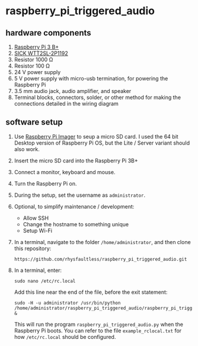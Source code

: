# raspberry_pi_triggered_audio

## hardware components

1.  [Raspberry Pi 3 B+](https://www.raspberrypi.com/products/raspberry-pi-3-model-b-plus/)
2.  [SICK WTT2SL-2P1192](https://www.sick.com/us/en/photoelectric-sensors/photoelectric-sensors/powerprox/wtt2sl-2p1192/p/p532248?ff_data=JmZmX2lkPXA1MzIyNDgmZmZfbWFzdGVySWQ9cDUzMjI0OCZmZl90aXRsZT1XVFQyU0wtMlAxMTkyJmZmX3F1ZXJ5PVdUVDJTTC0yUDExOTImZmZfcG9zPTEmZmZfb3JpZ1Bvcz0xJmZmX3BhZ2U9MSZmZl9wYWdlU2l6ZT0yNCZmZl9vcmlnUGFnZVNpemU9MjQmZmZfc2ltaT05Mi4w)
3.  Resistor 1000 Ω 
4.  Resistor 100 Ω
5.  24 V power supply
6.  5 V power supply with micro-usb termination, for powering the Raspberry Pi
7.  3.5 mm audio jack, audio amplifier, and speaker
8.  Terminal blocks, connectors, solder, or other method for making the connections detailed in the wiring diagram

## software setup

1.  Use [Raspberry Pi Imager](https://www.raspberrypi.com/software/) to seup a micro SD card.
    I used the 64 bit Desktop version of Raspberry Pi OS, but the Lite / Server variant should also work.
2.  Insert the micro SD card into the Raspberry Pi 3B+
3.  Connect a monitor, keyboard and mouse.
4.  Turn the Raspberry Pi on.
5.  During the setup, set the username as `administrator`.
6.  Optional, to simplify maintenance / development:
    - Allow SSH
    - Change the hostname to something unique
    - Setup Wi-Fi
7.  In a terminal, navigate to the folder `/home/administrator`, and then clone this repository:
    ```
    https://github.com/rhysfaultless/raspberry_pi_triggered_audio.git
    ```
8.  In a terminal, enter:
    ```
    sudo nano /etc/rc.local
    ```

    Add this line near the end of the file, before the exit statement:

    ```
    sudo -H -u administrator /usr/bin/python /home/administrator/raspberry_pi_triggered_audio/raspberry_pi_triggered_audio.py &
    ```

    This will run the program `raspberry_pi_triggered_audio.py` when the Raspberry Pi boots.
    You can refer to the file `example_rclocal.txt` for how `/etc/rc.local` should be configured.
